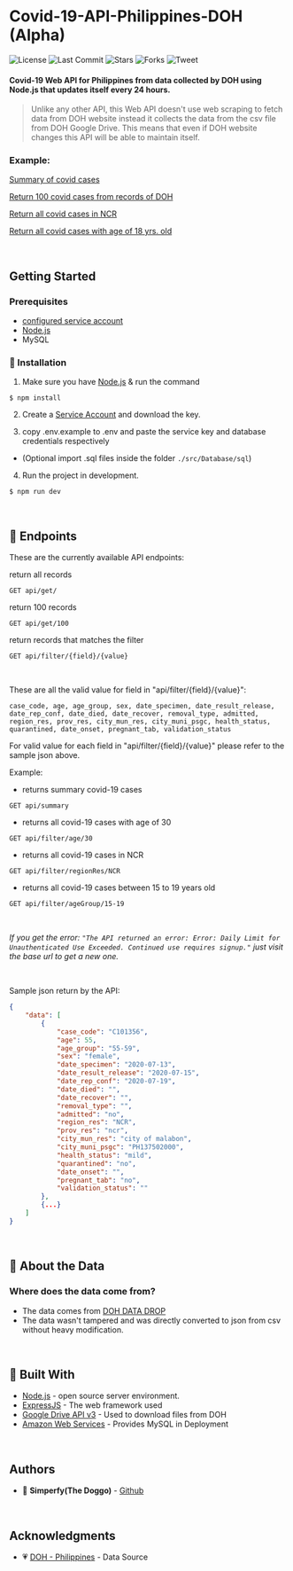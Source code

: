 # Covid-19-API-Philippines-DOH (Alpha)

![License](https://img.shields.io/github/license/simperfy/Covid-19-API-Philippines-DOH?style=plastic&logo=github)
![Last Commit](https://img.shields.io/github/last-commit/simperfy/Covid-19-API-Philippines-DOH?style=plastic&logo=github)
![Stars](https://img.shields.io/github/stars/simperfy/Covid-19-API-Philippines-DOH?style=plastic&logo=github)
![Forks](https://img.shields.io/github/forks/Simperfy/Covid-19-API-Philippines-DOH?style=plastic&logo=github)
![Tweet](https://img.shields.io/twitter/url?url=https%3A%2F%2Fgithub.com%2FSimperfy%2FCovid-19-API-Philippines-DOH)

#### Covid-19 Web API for Philippines from data collected by DOH using Node.js that updates itself every 24 hours.
> Unlike any other API, this Web API doesn't use web scraping to fetch data from DOH website instead it collects the data from the csv file from DOH Google Drive.
> This means that even if DOH website changes this API will be able to maintain itself.

### Example:
[Summary of covid cases](https://covid19-api-philippines.herokuapp.com/api/summary)

[Return 100 covid cases from records of DOH](https://covid19-api-philippines.herokuapp.com/api/get/100)

[Return all covid cases in NCR](https://covid19-api-philippines.herokuapp.com/api/filter/region_res/NCR)

[Return all covid cases with age of 18 yrs. old](https://covid19-api-philippines.herokuapp.com/api/filter/age/18)

<br>

## Getting Started

### Prerequisites
* [configured service account](https://developers.google.com/identity/protocols/oauth2/service-account)
* [Node.js](https://nodejs.org/en/)
* MySQL

### 🔨 Installation

1. Make sure you have [Node.js](https://nodejs.org) & run the command

```
$ npm install
```

2. Create a [Service Account](https://developers.google.com/identity/protocols/oauth2/service-account) and download the key.

3. copy .env.example to .env and paste the service key and database credentials respectively

- (Optional import .sql files inside the folder `./src/Database/sql`)

4. Run the project in development.

```
$ npm run dev
```

<br>

## 📌 Endpoints
These are the currently available API endpoints:

return all records
```http
GET api/get/
```
return 100 records
```http
GET api/get/100
```
return records that matches the filter
```http
GET api/filter/{field}/{value}
```

<br>

These are all the valid value for field in "api/filter/{field}/{value}":
```
case_code, age, age_group, sex, date_specimen, date_result_release, date_rep_conf, date_died, date_recover, removal_type, admitted, region_res, prov_res, city_mun_res, city_muni_psgc, health_status, quarantined, date_onset, pregnant_tab, validation_status
```

For valid value for each field in "api/filter/{field}/{value}" please refer to the sample json above.

Example:
* returns summary covid-19 cases
```http
GET api/summary
```
* returns all covid-19 cases with age of 30
```http
GET api/filter/age/30
``` 
* returns all covid-19 cases in NCR
```http
GET api/filter/regionRes/NCR
```
* returns all covid-19 cases between 15 to 19 years old
```http
GET api/filter/ageGroup/15-19
```

<br>

*If you get the error: `"The API returned an error: Error: Daily Limit for Unauthenticated Use Exceeded. Continued use requires signup."` just visit the base url to get a new one.* 

<br>

Sample json return by the API:
```JSON
{
    "data": [
        {
            "case_code": "C101356",
            "age": 55,
            "age_group": "55-59",
            "sex": "female",
            "date_specimen": "2020-07-13",
            "date_result_release": "2020-07-15",
            "date_rep_conf": "2020-07-19",
            "date_died": "",
            "date_recover": "",
            "removal_type": "",
            "admitted": "no",
            "region_res": "NCR",
            "prov_res": "ncr",
            "city_mun_res": "city of malabon",
            "city_muni_psgc": "PH137502000",
            "health_status": "mild",
            "quarantined": "no",
            "date_onset": "",
            "pregnant_tab": "no",
            "validation_status": ""
        },
        {...}
    ]
}
```

<br>

## 📄 About the Data
### Where does the data come from?
* The data comes from [DOH DATA DROP](https://drive.google.com/drive/folders/1UelgRGmUGNMKH1Q3nzqTj57V41bjmnxg)
* The data wasn't tampered and was directly converted to json from csv without heavy modification.

<br>

## 🔧 Built With
* [Node.js](https://nodejs.org) - open source server environment.
* [ExpressJS](http://www.dropwizard.io/1.0.2/docs/) - The web framework used
* [Google Drive API v3](https://developers.google.com/drive/api/v3/about-sdk) - Used to download files from DOH
* [Amazon Web Services](https://aws.amazon.com/) - Provides MySQL in Deployment

<br>

## Authors

* 🐶 **Simperfy(The Doggo)** - [Github](https://github.com/Simperfy)

<br>

## Acknowledgments

* 💗 [DOH - Philippines](https://www.doh.gov.ph/) - Data Source
